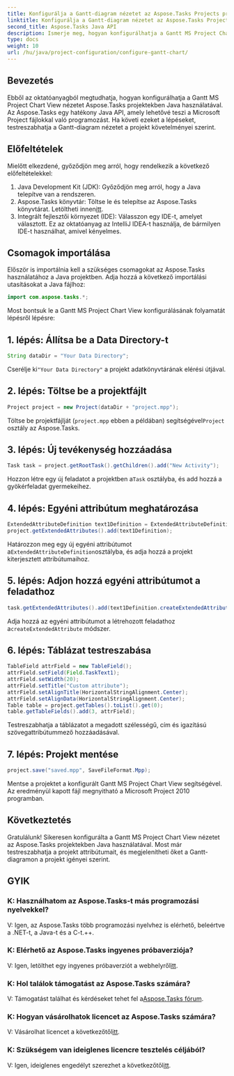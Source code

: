 ```yaml
---
title: Konfigurálja a Gantt-diagram nézetet az Aspose.Tasks Projects programban
linktitle: Konfigurálja a Gantt-diagram nézetet az Aspose.Tasks Projects programban
second_title: Aspose.Tasks Java API
description: Ismerje meg, hogyan konfigurálhatja a Gantt MS Project Chart View nézetet az Aspose.Tasks programban Java használatával. Testreszabhatja a projektet, és lépésről lépésre megjelenítheti őket a Gantt-diagramon.
type: docs
weight: 10
url: /hu/java/project-configuration/configure-gantt-chart/
---
```

## Bevezetés
Ebből az oktatóanyagból megtudhatja, hogyan konfigurálhatja a Gantt MS Project Chart View nézetet Aspose.Tasks projektekben Java használatával. Az Aspose.Tasks egy hatékony Java API, amely lehetővé teszi a Microsoft Project fájlokkal való programozást. Ha követi ezeket a lépéseket, testreszabhatja a Gantt-diagram nézetet a projekt követelményei szerint.
## Előfeltételek
Mielőtt elkezdené, győződjön meg arról, hogy rendelkezik a következő előfeltételekkel:
1. Java Development Kit (JDK): Győződjön meg arról, hogy a Java telepítve van a rendszeren.
2.  Aspose.Tasks könyvtár: Töltse le és telepítse az Aspose.Tasks könyvtárat. Letöltheti innen[itt](https://releases.aspose.com/tasks/java/).
3. Integrált fejlesztői környezet (IDE): Válasszon egy IDE-t, amelyet választott. Ez az oktatóanyag az IntelliJ IDEA-t használja, de bármilyen IDE-t használhat, amivel kényelmes.
## Csomagok importálása
Először is importálnia kell a szükséges csomagokat az Aspose.Tasks használatához a Java projektben. Adja hozzá a következő importálási utasításokat a Java fájlhoz:
```java
import com.aspose.tasks.*;
```
Most bontsuk le a Gantt MS Project Chart View konfigurálásának folyamatát lépésről lépésre:
## 1. lépés: Állítsa be a Data Directory-t
```java
String dataDir = "Your Data Directory";
```
 Cserélje ki`"Your Data Directory"` a projekt adatkönyvtárának elérési útjával.
## 2. lépés: Töltse be a projektfájlt
```java
Project project = new Project(dataDir + "project.mpp");
```
Töltse be projektfájlját (`project.mpp` ebben a példában) segítségével`Project` osztály az Aspose.Tasks.
## 3. lépés: Új tevékenység hozzáadása
```java
Task task = project.getRootTask().getChildren().add("New Activity");
```
 Hozzon létre egy új feladatot a projektben a`Task` osztályba, és add hozzá a gyökérfeladat gyermekeihez.
## 4. lépés: Egyéni attribútum meghatározása
```java
ExtendedAttributeDefinition text1Definition = ExtendedAttributeDefinition.createTaskDefinition(ExtendedAttributeTask.Text1, null);
project.getExtendedAttributes().add(text1Definition);
```
 Határozzon meg egy új egyéni attribútumot a`ExtendedAttributeDefinition`osztályba, és adja hozzá a projekt kiterjesztett attribútumaihoz.
## 5. lépés: Adjon hozzá egyéni attribútumot a feladathoz
```java
task.getExtendedAttributes().add(text1Definition.createExtendedAttribute("Activity attribute"));
```
 Adja hozzá az egyéni attribútumot a létrehozott feladathoz a`createExtendedAttribute` módszer.
## 6. lépés: Táblázat testreszabása
```java
TableField attrField = new TableField();
attrField.setField(Field.TaskText1);
attrField.setWidth(20);
attrField.setTitle("Custom attribute");
attrField.setAlignTitle(HorizontalStringAlignment.Center);
attrField.setAlignData(HorizontalStringAlignment.Center);
Table table = project.getTables().toList().get(0);
table.getTableFields().add(3, attrField);
```
Testreszabhatja a táblázatot a megadott szélességű, cím és igazítású szövegattribútummező hozzáadásával.
## 7. lépés: Projekt mentése
```java
project.save("saved.mpp", SaveFileFormat.Mpp);
```
Mentse a projektet a konfigurált Gantt MS Project Chart View segítségével. Az eredményül kapott fájl megnyitható a Microsoft Project 2010 programban.
## Következtetés
Gratulálunk! Sikeresen konfigurálta a Gantt MS Project Chart View nézetet az Aspose.Tasks projektekben Java használatával. Most már testreszabhatja a projekt attribútumait, és megjelenítheti őket a Gantt-diagramon a projekt igényei szerint.
## GYIK
### K: Használhatom az Aspose.Tasks-t más programozási nyelvekkel?
V: Igen, az Aspose.Tasks több programozási nyelvhez is elérhető, beleértve a .NET-t, a Java-t és a C-t.++.
### K: Elérhető az Aspose.Tasks ingyenes próbaverziója?
 V: Igen, letölthet egy ingyenes próbaverziót a webhelyről[itt](https://releases.aspose.com/).
### K: Hol találok támogatást az Aspose.Tasks számára?
V: Támogatást találhat és kérdéseket tehet fel a[Aspose.Tasks fórum](https://forum.aspose.com/c/tasks/15).
### K: Hogyan vásárolhatok licencet az Aspose.Tasks számára?
 V: Vásárolhat licencet a következőtől[itt](https://purchase.aspose.com/buy).
### K: Szükségem van ideiglenes licencre tesztelés céljából?
 V: Igen, ideiglenes engedélyt szerezhet a következőtől[itt](https://purchase.aspose.com/temporary-license/).